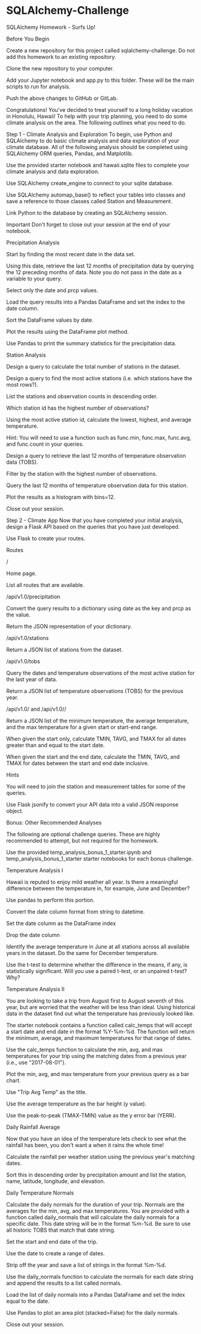 # SQLAlchemy-Challenge

SQLAlchemy Homework - Surfs Up!

Before You Begin


Create a new repository for this project called sqlalchemy-challenge. Do not add this homework to an existing repository.


Clone the new repository to your computer.


Add your Jupyter notebook and app.py to this folder. These will be the main scripts to run for analysis.


Push the above changes to GitHub or GitLab.



Congratulations! You've decided to treat yourself to a long holiday vacation in Honolulu, Hawaii! To help with your trip planning, you need to do some climate analysis on the area. The following outlines what you need to do.

Step 1 - Climate Analysis and Exploration
To begin, use Python and SQLAlchemy to do basic climate analysis and data exploration of your climate database. All of the following analysis should be completed using SQLAlchemy ORM queries, Pandas, and Matplotlib.


Use the provided starter notebook and hawaii.sqlite files to complete your climate analysis and data exploration.


Use SQLAlchemy create_engine to connect to your sqlite database.


Use SQLAlchemy automap_base() to reflect your tables into classes and save a reference to those classes called Station and Measurement.


Link Python to the database by creating an SQLAlchemy session.


Important Don't forget to close out your session at the end of your notebook.



Precipitation Analysis


Start by finding the most recent date in the data set.


Using this date, retrieve the last 12 months of precipitation data by querying the 12 preceding months of data. Note you do not pass in the date as a variable to your query.


Select only the date and prcp values.


Load the query results into a Pandas DataFrame and set the index to the date column.


Sort the DataFrame values by date.


Plot the results using the DataFrame plot method.



Use Pandas to print the summary statistics for the precipitation data.



Station Analysis


Design a query to calculate the total number of stations in the dataset.


Design a query to find the most active stations (i.e. which stations have the most rows?).


List the stations and observation counts in descending order.


Which station id has the highest number of observations?


Using the most active station id, calculate the lowest, highest, and average temperature.


Hint: You will need to use a function such as func.min, func.max, func.avg, and func.count in your queries.




Design a query to retrieve the last 12 months of temperature observation data (TOBS).


Filter by the station with the highest number of observations.


Query the last 12 months of temperature observation data for this station.


Plot the results as a histogram with bins=12.





Close out your session.




Step 2 - Climate App
Now that you have completed your initial analysis, design a Flask API based on the queries that you have just developed.

Use Flask to create your routes.


Routes


/


Home page.


List all routes that are available.




/api/v1.0/precipitation


Convert the query results to a dictionary using date as the key and prcp as the value.


Return the JSON representation of your dictionary.




/api/v1.0/stations

Return a JSON list of stations from the dataset.



/api/v1.0/tobs


Query the dates and temperature observations of the most active station for the last year of data.


Return a JSON list of temperature observations (TOBS) for the previous year.




/api/v1.0/<start> and /api/v1.0/<start>/<end>


Return a JSON list of the minimum temperature, the average temperature, and the max temperature for a given start or start-end range.


When given the start only, calculate TMIN, TAVG, and TMAX for all dates greater than and equal to the start date.


When given the start and the end date, calculate the TMIN, TAVG, and TMAX for dates between the start and end date inclusive.





Hints


You will need to join the station and measurement tables for some of the queries.


Use Flask jsonify to convert your API data into a valid JSON response object.




Bonus: Other Recommended Analyses


The following are optional challenge queries. These are highly recommended to attempt, but not required for the homework.


Use the provided temp_analysis_bonus_1_starter.ipynb and temp_analysis_bonus_1_starter starter notebooks for each bonus challenge.



Temperature Analysis I


Hawaii is reputed to enjoy mild weather all year. Is there a meaningful difference between the temperature in, for example, June and December?


Use pandas to perform this portion.


Convert the date column format from string to datetime.


Set the date column as the DataFrame index


Drop the date column




Identify the average temperature in June at all stations across all available years in the dataset. Do the same for December temperature.


Use the t-test to determine whether the difference in the means, if any, is statistically significant. Will you use a paired t-test, or an unpaired t-test? Why?



Temperature Analysis II


You are looking to take a trip from August first to August seventh of this year, but are worried that the weather will be less than ideal. Using historical data in the dataset find out what the temperature has previously looked like.


The starter notebook contains a function called calc_temps that will accept a start date and end date in the format %Y-%m-%d. The function will return the minimum, average, and maximum temperatures for that range of dates.


Use the calc_temps function to calculate the min, avg, and max temperatures for your trip using the matching dates from a previous year (i.e., use "2017-08-01").


Plot the min, avg, and max temperature from your previous query as a bar chart.


Use "Trip Avg Temp" as the title.


Use the average temperature as the bar height (y value).


Use the peak-to-peak (TMAX-TMIN) value as the y error bar (YERR).






Daily Rainfall Average


Now that you have an idea of the temperature lets check to see what the rainfall has been, you don't want a when it rains the whole time!


Calculate the rainfall per weather station using the previous year's matching dates.

Sort this in descending order by precipitation amount and list the station, name, latitude, longitude, and elevation.




Daily Temperature Normals


Calculate the daily normals for the duration of your trip. Normals are the averages for the min, avg, and max temperatures. You are provided with a function called daily_normals that will calculate the daily normals for a specific date. This date string will be in the format %m-%d. Be sure to use all historic TOBS that match that date string.


Set the start and end date of the trip.


Use the date to create a range of dates.


Strip off the year and save a list of strings in the format %m-%d.


Use the daily_normals function to calculate the normals for each date string and append the results to a list called normals.




Load the list of daily normals into a Pandas DataFrame and set the index equal to the date.


Use Pandas to plot an area plot (stacked=False) for the daily normals.



Close out your session.
